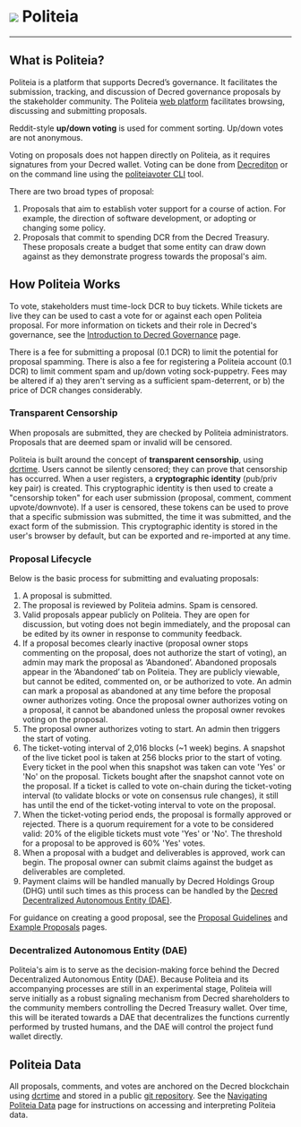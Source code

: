 # <img class="dcr-icon" src="/img/dcr-icons/Politeia.svg" /> Politeia

---

## What is Politeia?

Politeia is a platform that supports Decred’s governance. It facilitates the submission, tracking, and discussion of Decred governance proposals by the stakeholder community. The Politeia [web platform](https://proposals.decred.org/) facilitates browsing, discussing and submitting proposals.

Reddit-style **up/down voting** is used for comment sorting. Up/down votes are not anonymous.

Voting on proposals does not happen directly on Politeia, as it requires signatures from your Decred wallet. Voting can be done from [Decrediton](../../wallets/decrediton/decrediton-setup.md) or on the command line using the [politeiavoter CLI](https://github.com/decred/politeia/tree/master/politeiavoter) tool. 

There are two broad types of proposal:

1. Proposals that aim to establish voter support for a course of action. For example, the direction of software development, or adopting or changing some policy.
2. Proposals that commit to spending DCR from the Decred Treasury. These proposals create a budget that some entity can draw down against as they demonstrate progress towards the proposal's aim.

## How Politeia Works

To vote, stakeholders must time-lock DCR to buy tickets. While tickets are live they can be used to cast a vote for or against each open Politeia proposal. For more information on tickets and their role in Decred's governance, see the [Introduction to Decred Governance](../../governance/overview.md) page.

There is a fee for submitting a proposal (0.1 DCR) to limit the potential for proposal spamming. There is also a fee for registering a Politeia account (0.1 DCR) to limit comment spam and up/down voting sock-puppetry. Fees may be altered if a) they aren't serving as a sufficient spam-deterrent, or b) the price of DCR changes considerably.

### Transparent Censorship

When proposals are submitted, they are checked by Politeia administrators. Proposals that are deemed spam or invalid will be censored.

Politeia is built around the concept of **transparent censorship**, using [dcrtime](../../advanced/dcrtime.md). Users cannot be silently censored; they can prove that censorship has occurred. When a user registers, a **cryptographic identity** (pub/priv key pair) is created. This cryptographic identity is then used to create a "censorship token" for each user submission (proposal, comment, comment upvote/downvote). If a user is censored, these tokens can be used to prove that a specific submission was submitted, the time it was submitted, and the exact form of the submission. This cryptographic identity is stored in the user's browser by default, but can be exported and re-imported at any time. 


### Proposal Lifecycle

Below is the basic process for submitting and evaluating proposals:

1. A proposal is submitted.
1. The proposal is reviewed by Politeia admins. Spam is censored. 
1. Valid proposals appear publicly on Politeia. They are open for discussion, but voting does not begin immediately, and the proposal can be edited by its owner in response to community feedback. 
1. If a proposal becomes clearly inactive (proposal owner stops commenting on the proposal, does not authorize the start of voting), an admin may mark the proposal as ‘Abandoned’. Abandoned proposals appear in the ‘Abandoned’ tab on Politeia. They are publicly viewable, but cannot be edited, commented on, or be authorized to vote. An admin can mark a proposal as abandoned at any time before the proposal owner authorizes voting. Once the proposal owner authorizes voting on a proposal, it cannot be abandoned unless the proposal owner revokes voting on the proposal.
1. The proposal owner authorizes voting to start. An admin then triggers the start of voting.	
1. The ticket-voting interval of 2,016 blocks (~1 week) begins. A snapshot of the live ticket pool is taken at 256 blocks prior to the start of voting. Every ticket in the pool when this snapshot was taken can vote 'Yes' or 'No' on the proposal. Tickets bought after the snapshot cannot vote on the proposal. If a ticket is called to vote on-chain during the ticket-voting interval (to validate blocks or vote on consensus rule changes), it still has until the end of the ticket-voting interval to vote on the proposal.
1. When the ticket-voting period ends, the proposal is formally approved or rejected. There is a quorum requirement for a vote to be considered valid: 20% of the eligible tickets must vote 'Yes' or 'No'. The threshold for a proposal to be approved is 60% 'Yes' votes.
1. When a proposal with a budget and deliverables is approved, work can begin. The proposal owner can submit claims against the budget as deliverables are completed.
1. Payment claims will be handled manually by Decred Holdings Group (DHG) until such times as this process can be handled by the [Decred Decentralized Autonomous Entity (DAE)](#decentralized-autonomous-entity-dae).

For guidance on creating a good proposal, see the [Proposal Guidelines](../../governance/politeia/proposal-guidelines.md) and [Example Proposals](../../governance/politeia/example-proposals.md) pages.

### Decentralized Autonomous Entity (DAE)

Politeia's aim is to serve as the decision-making force behind the Decred Decentralized Autonomous Entity (DAE). Because Politeia and its accompanying processes are still in an experimental stage, Politeia will serve initially as a robust signaling mechanism from Decred shareholders to the community members controlling the Decred Treasury wallet. Over time, this will be iterated towards a DAE that decentralizes the functions currently performed by trusted humans, and the DAE will control the project fund wallet directly.

## Politeia Data

All proposals, comments, and votes are anchored on the Decred blockchain using [dcrtime](../../advanced/dcrtime.md) and stored in a public [git repository](https://github.com/decred-proposals/mainnet). See the [Navigating Politeia Data](../../advanced/navigating-politeia-data.md) page for instructions on accessing and interpreting Politeia data. 




